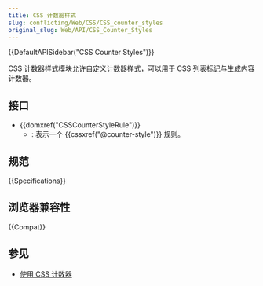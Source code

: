 ```yaml
---
title: CSS 计数器样式
slug: conflicting/Web/CSS/CSS_counter_styles
original_slug: Web/API/CSS_Counter_Styles
---
```


{{DefaultAPISidebar("CSS Counter Styles")}}

CSS 计数器样式模块允许自定义计数器样式，可以用于 CSS 列表标记与生成内容计数器。

## 接口

- {{domxref("CSSCounterStyleRule")}}
  - : 表示一个 {{cssxref("@counter-style")}} 规则。

## 规范

{{Specifications}}

## 浏览器兼容性

{{Compat}}

## 参见

- [使用 CSS 计数器](/zh-CN/docs/Web/CSS/CSS_counter_styles/Using_CSS_counters)
